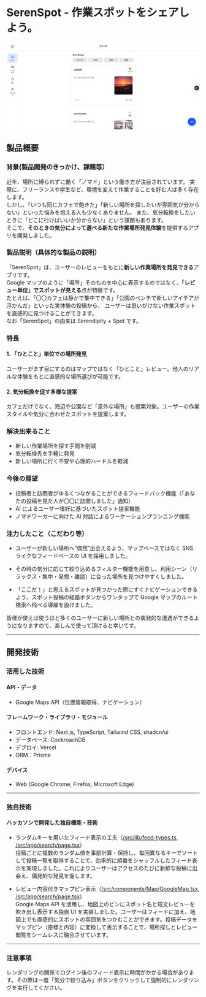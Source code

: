 # SerenSpot - 作業スポットをシェアしよう。

[![イメージ図](./docs/image.png)](https://www.youtube.com/watch?v=lA9EluZugD8)

## 製品概要

### 背景(製品開発のきっかけ、課題等）

近年、場所に縛られずに働く「ノマド」という働き方が注目されています。
実際に、フリーランスや学生など、環境を変えて作業することを好む人は多く存在します。  
しかし、「いつも同じカフェで飽きた」「新しい場所を探したいが雰囲気が分からない」といった悩みを抱える人も少なくありません。
また、気分転換をしたいときに「どこに行けばいいか分からない」という課題もあります。  
そこで、**そのときの気分によって選べる新たな作業場所発見体験**を提供するアプリを開発しました。

### 製品説明（具体的な製品の説明）

「SerenSpot」は、ユーザーのレビューをもとに**新しい作業場所を発見できる**アプリです。  
Google マップのように「場所」そのものを中心に表示するのではなく、**「レビュー単位」でスポットが見える**点が特徴です。  
たとえば、「〇〇カフェは静かで集中できる」「公園のベンチで新しいアイデアが浮かんだ」といった実体験の投稿から、 ユーザーは思いがけない作業スポットを直感的に見つけることができます。  
なお「SerenSpot」の由来は Serendipity + Spot です。

### 特長

#### 1. 「ひとこと」単位での場所発見

ユーザーがまず目にするのはマップではなく「ひとこと」レビュー。他人のリアルな体験をもとに直感的な場所選びが可能です。

#### 2. 気分転換を促す多様な提案

カフェだけでなく、海辺や公園など「意外な場所」も提案対象。ユーザーの作業スタイルや気分に合わせたスポットを提案します。

### 解決出来ること

- 新しい作業場所を探す手間を削減
- 気分転換先を手軽に発見
- 新しい場所に行く不安や心理的ハードルを軽減

### 今後の展望

- 投稿者と訪問者がゆるくつながることができるフィードバック機能（「あなたの投稿を見た人が〇〇に訪問しました」通知）
- AI によるユーザー嗜好に基づいたスポット提案機能
- ノマドワーカーに向けた AI 対話によるワーケーションプランニング機能

### 注力したこと（こだわり等）

- ユーザーが新しい場所へ“偶然”出会えるよう、マップベースではなく SNS ライクなフィードベースの UI を採用しました。

- その時の気分に応じて絞り込めるフィルター機能を用意し、利用シーン（リラックス・集中・発想・雑談）に合った場所を見つけやすくしました。

- 「ここだ！」と思えるスポットが見つかった際にすぐナビゲーションできるよう、スポット投稿の経路ボタンからワンタップで Google マップのルート検索へ飛べる導線を設けました。

皆様が使えば使うほど多くのユーザーに新しい場所との偶発的な遭遇ができるようになりますので、楽しんで使って頂けると幸いです。

---

## 開発技術

### 活用した技術

#### API・データ

- Google Maps API（位置情報取得、ナビゲーション）

#### フレームワーク・ライブラリ・モジュール

- フロントエンド: Next.js, TypeScript, Tailwind CSS, shadcn/ui
- データベース: CockroachDB
- デプロイ: Vercel
- ORM：Prisma

#### デバイス

- Web (Google Chrome, Firefox, Microsoft Edge)

---

### 独自技術

#### ハッカソンで開発した独自機能・技術

- ランダムキーを用いたフィード表示の工夫（[/src/lib/feed-types.ts](https://github.com/jphacks/tk_b_2509/blob/a37ac37aac03601034520a029b9ed028738674ae/src/lib/feed-types.ts#L2-L8), [/src/app/search/page.tsx](https://github.com/jphacks/tk_b_2509/blob/a37ac37aac03601034520a029b9ed028738674ae/src/app/search/page.tsx#L18-L26)）  
  投稿ごとに複数のランダム値を事前計算・保持し、毎回異なるキーでソートして投稿一覧を取得することで、効率的に順番をシャッフルしたフィード表示を実現しました。これによりユーザーはアクセスのたびに新鮮な投稿に出会え、偶発的な発見を促します。

- レビュー内容付きマップピン表示（[/src/components/Map/GoogleMap.tsx](https://github.com/jphacks/tk_b_2509/blob/a37ac37aac03601034520a029b9ed028738674ae/src/components/Map/GoogleMap.tsx#L44-L52), [/src/app/search/page.tsx](https://github.com/jphacks/tk_b_2509/blob/a37ac37aac03601034520a029b9ed028738674ae/src/app/search/page.tsx#L34-L41)）  
  Google Maps API を活用し、地図上のピンにスポット名と短文レビューを吹き出し表示する独自 UI を実装しました。ユーザーはフィードに加え、地図上でも直感的にスポットの雰囲気をつかむことができます。投稿データをマップピン（座標と内容）に変換して表示することで、場所探しとレビュー閲覧をシームレスに融合させています。

---

### 注意事項

レンダリングの関係でログイン後のフィード表示に時間がかかる場合があります。その際は一度「気分で絞り込み」ボタンをクリックして強制的にレンダリングを実行してください。
